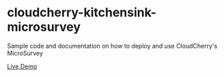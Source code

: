 # cloudcherry-kitchensink-microsurvey
Sample code and documentation on how to deploy and use CloudCherry's MicroSurvey

[Live Demo](https://getcloudcherry.github.io/cloudcherry-kitchensink-microsurvey/demo)
